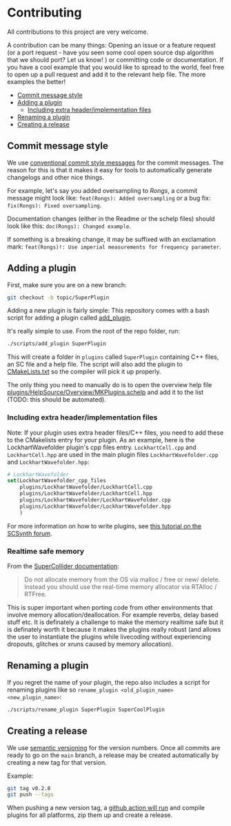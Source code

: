 # Contributing


All contributions to this project are very welcome. 

A contribution can be many things: Opening an issue or a feature request (or a port request - have you seen some cool open source dsp algorithm that we should port? Let us know! ) or committing code or documentation. If you have a cool example that you would like to spread to the world, feel free to open up a pull request and add it to the relevant help file. The more examples the better!

<!-- START doctoc generated TOC please keep comment here to allow auto update -->
<!-- DON'T EDIT THIS SECTION, INSTEAD RE-RUN doctoc TO UPDATE -->


- [Commit message style](#commit-message-style)
- [Adding a plugin](#adding-a-plugin)
  - [Including extra header/implementation files](#including-extra-headerimplementation-files)
- [Renaming a plugin](#renaming-a-plugin)
- [Creating a release](#creating-a-release)

<!-- END doctoc generated TOC please keep comment here to allow auto update -->

## Commit message style

We use [conventional commit style messages](https://www.conventionalcommits.org/en/v1.0.0/) for the commit messages. The reason for this is that it makes it easy for tools to automatically generate changelogs and other nice things. 

For example, let's say you added oversampling to *Rongs*, a commit message might look like: `feat(Rongs): Added oversampling` or a bug fix: `fix(Rongs): Fixed oversampling`. 

Documentation changes (either in the Readme or the schelp files) should look like this: `doc(Rongs): Changed example`.

If something is a breaking change, it may be suffixed with an exclamation mark: `feat(Rongs)!: Use imperial measurements for frequency parameter`. 

## Adding a plugin

First, make sure you are on a new branch:

```bash
git checkout -b topic/SuperPlugin
```
Adding a new plugin is fairly simple: This repository comes with a bash script for adding a plugin called [add_plugin](scripts/add_plugin). 

It's really simple to use. From the root of the repo folder, run:

```bash
./scripts/add_plugin SuperPlugin
```

This will create a folder in `plugins` called `SuperPlugin` containing C++ files, an SC file and a help file. The script will also add the plugin to [CMakeLists.txt](CMakeLists.txt) so the compiler will pick it up properly. 

The only thing you need to manually do is to open the overview help file [plugins/HelpSource/Overview/MKPlugins.schelp](plugins/HelpSource/Overview/MKPlugins.schelp) and add it to the list (TODO: this should be automated).

### Including extra header/implementation files
Note: If your plugin uses extra header files/C++ files, you need to add these to the CMakelists entry for your plugin. As an example, here is the LockhartWavefolder plugin's cpp files entry. `LockhartCell.cpp` and `LockhartCell.hpp` are used in the main plugin files `LockhartWavefolder.cpp` and `LockhartWavefolder.hpp`: 

```CMake
# LockhartWavefolder
set(LockhartWavefolder_cpp_files
	plugins/LockhartWavefolder/LockhartCell.cpp
	plugins/LockhartWavefolder/LockhartCell.hpp
	plugins/LockhartWavefolder/LockhartWavefolder.cpp
	plugins/LockhartWavefolder/LockhartWavefolder.hpp
	)
```
For more information on how to write plugins, see [this tutorial on the SCSynth forum](https://scsynth.org/t/tutorial-supercollider-server-plugins-in-c/3449).

### Realtime safe memory

From the [SuperCollider documentation](http://doc.sccode.org/Guides/WritingUGens.html):

> Do not allocate memory from the OS via malloc / free or new/ delete. Instead you should use the real-time memory allocator via RTAlloc / RTFree.

This is super important when porting code from other environments that involve memory allocation/deallocation. For example reverbs, delay based stuff etc. It is definately a challenge to make the memory realtime safe but it is definately worth it because it makes the plugins really robust (and allows the user to instantiate the plugins while livecoding without experiencing dropouts, glitches or xruns caused by memory allocation).

## Renaming a plugin

If you regret the name of your plugin, the repo also includes a script for renaming plugins like so `rename_plugin <old_plugin_name> <new_plugin_name>`:

```bash
./scripts/rename_plugin SuperPlugin SuperCoolPlugin 
```

## Creating a release

We use [semantic versioning](https://semver.org/) for the version numbers. Once all commits are ready to go on the `main` branch, a release may be created automatically by creating a new tag for that version.

Example:

```bash
git tag v0.2.8
git push --tags
```

When pushing a new version tag, a [github action will run](https://madskjeldgaard.dk/posts/how-to-gh-action/) and compile plugins for all platforms, zip them up and create a release.
